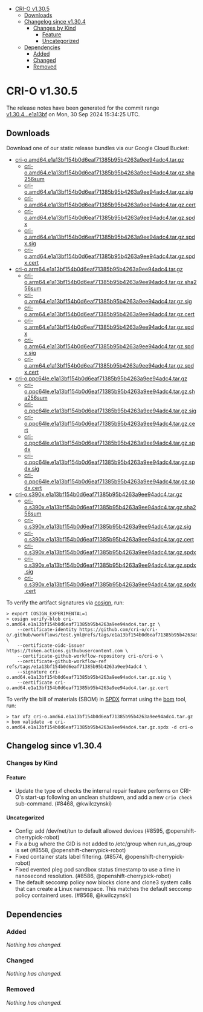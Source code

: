 - [CRI-O v1.30.5](#cri-o-v1305)
  - [Downloads](#downloads)
  - [Changelog since v1.30.4](#changelog-since-v1304)
    - [Changes by Kind](#changes-by-kind)
      - [Feature](#feature)
      - [Uncategorized](#uncategorized)
  - [Dependencies](#dependencies)
    - [Added](#added)
    - [Changed](#changed)
    - [Removed](#removed)

# CRI-O v1.30.5

The release notes have been generated for the commit range
[v1.30.4...e1a13bf](https://github.com/cri-o/cri-o/compare/v1.30.4...v1.30.5) on Mon, 30 Sep 2024 15:34:25 UTC.

## Downloads

Download one of our static release bundles via our Google Cloud Bucket:

- [cri-o.amd64.e1a13bf154b0d6eaf71385b95b4263a9ee94adc4.tar.gz](https://storage.googleapis.com/cri-o/artifacts/cri-o.amd64.e1a13bf154b0d6eaf71385b95b4263a9ee94adc4.tar.gz)
  - [cri-o.amd64.e1a13bf154b0d6eaf71385b95b4263a9ee94adc4.tar.gz.sha256sum](https://storage.googleapis.com/cri-o/artifacts/cri-o.amd64.e1a13bf154b0d6eaf71385b95b4263a9ee94adc4.tar.gz.sha256sum)
  - [cri-o.amd64.e1a13bf154b0d6eaf71385b95b4263a9ee94adc4.tar.gz.sig](https://storage.googleapis.com/cri-o/artifacts/cri-o.amd64.e1a13bf154b0d6eaf71385b95b4263a9ee94adc4.tar.gz.sig)
  - [cri-o.amd64.e1a13bf154b0d6eaf71385b95b4263a9ee94adc4.tar.gz.cert](https://storage.googleapis.com/cri-o/artifacts/cri-o.amd64.e1a13bf154b0d6eaf71385b95b4263a9ee94adc4.tar.gz.cert)
  - [cri-o.amd64.e1a13bf154b0d6eaf71385b95b4263a9ee94adc4.tar.gz.spdx](https://storage.googleapis.com/cri-o/artifacts/cri-o.amd64.e1a13bf154b0d6eaf71385b95b4263a9ee94adc4.tar.gz.spdx)
  - [cri-o.amd64.e1a13bf154b0d6eaf71385b95b4263a9ee94adc4.tar.gz.spdx.sig](https://storage.googleapis.com/cri-o/artifacts/cri-o.amd64.e1a13bf154b0d6eaf71385b95b4263a9ee94adc4.tar.gz.spdx.sig)
  - [cri-o.amd64.e1a13bf154b0d6eaf71385b95b4263a9ee94adc4.tar.gz.spdx.cert](https://storage.googleapis.com/cri-o/artifacts/cri-o.amd64.e1a13bf154b0d6eaf71385b95b4263a9ee94adc4.tar.gz.spdx.cert)
- [cri-o.arm64.e1a13bf154b0d6eaf71385b95b4263a9ee94adc4.tar.gz](https://storage.googleapis.com/cri-o/artifacts/cri-o.arm64.e1a13bf154b0d6eaf71385b95b4263a9ee94adc4.tar.gz)
  - [cri-o.arm64.e1a13bf154b0d6eaf71385b95b4263a9ee94adc4.tar.gz.sha256sum](https://storage.googleapis.com/cri-o/artifacts/cri-o.arm64.e1a13bf154b0d6eaf71385b95b4263a9ee94adc4.tar.gz.sha256sum)
  - [cri-o.arm64.e1a13bf154b0d6eaf71385b95b4263a9ee94adc4.tar.gz.sig](https://storage.googleapis.com/cri-o/artifacts/cri-o.arm64.e1a13bf154b0d6eaf71385b95b4263a9ee94adc4.tar.gz.sig)
  - [cri-o.arm64.e1a13bf154b0d6eaf71385b95b4263a9ee94adc4.tar.gz.cert](https://storage.googleapis.com/cri-o/artifacts/cri-o.arm64.e1a13bf154b0d6eaf71385b95b4263a9ee94adc4.tar.gz.cert)
  - [cri-o.arm64.e1a13bf154b0d6eaf71385b95b4263a9ee94adc4.tar.gz.spdx](https://storage.googleapis.com/cri-o/artifacts/cri-o.arm64.e1a13bf154b0d6eaf71385b95b4263a9ee94adc4.tar.gz.spdx)
  - [cri-o.arm64.e1a13bf154b0d6eaf71385b95b4263a9ee94adc4.tar.gz.spdx.sig](https://storage.googleapis.com/cri-o/artifacts/cri-o.arm64.e1a13bf154b0d6eaf71385b95b4263a9ee94adc4.tar.gz.spdx.sig)
  - [cri-o.arm64.e1a13bf154b0d6eaf71385b95b4263a9ee94adc4.tar.gz.spdx.cert](https://storage.googleapis.com/cri-o/artifacts/cri-o.arm64.e1a13bf154b0d6eaf71385b95b4263a9ee94adc4.tar.gz.spdx.cert)
- [cri-o.ppc64le.e1a13bf154b0d6eaf71385b95b4263a9ee94adc4.tar.gz](https://storage.googleapis.com/cri-o/artifacts/cri-o.ppc64le.e1a13bf154b0d6eaf71385b95b4263a9ee94adc4.tar.gz)
  - [cri-o.ppc64le.e1a13bf154b0d6eaf71385b95b4263a9ee94adc4.tar.gz.sha256sum](https://storage.googleapis.com/cri-o/artifacts/cri-o.ppc64le.e1a13bf154b0d6eaf71385b95b4263a9ee94adc4.tar.gz.sha256sum)
  - [cri-o.ppc64le.e1a13bf154b0d6eaf71385b95b4263a9ee94adc4.tar.gz.sig](https://storage.googleapis.com/cri-o/artifacts/cri-o.ppc64le.e1a13bf154b0d6eaf71385b95b4263a9ee94adc4.tar.gz.sig)
  - [cri-o.ppc64le.e1a13bf154b0d6eaf71385b95b4263a9ee94adc4.tar.gz.cert](https://storage.googleapis.com/cri-o/artifacts/cri-o.ppc64le.e1a13bf154b0d6eaf71385b95b4263a9ee94adc4.tar.gz.cert)
  - [cri-o.ppc64le.e1a13bf154b0d6eaf71385b95b4263a9ee94adc4.tar.gz.spdx](https://storage.googleapis.com/cri-o/artifacts/cri-o.ppc64le.e1a13bf154b0d6eaf71385b95b4263a9ee94adc4.tar.gz.spdx)
  - [cri-o.ppc64le.e1a13bf154b0d6eaf71385b95b4263a9ee94adc4.tar.gz.spdx.sig](https://storage.googleapis.com/cri-o/artifacts/cri-o.ppc64le.e1a13bf154b0d6eaf71385b95b4263a9ee94adc4.tar.gz.spdx.sig)
  - [cri-o.ppc64le.e1a13bf154b0d6eaf71385b95b4263a9ee94adc4.tar.gz.spdx.cert](https://storage.googleapis.com/cri-o/artifacts/cri-o.ppc64le.e1a13bf154b0d6eaf71385b95b4263a9ee94adc4.tar.gz.spdx.cert)
- [cri-o.s390x.e1a13bf154b0d6eaf71385b95b4263a9ee94adc4.tar.gz](https://storage.googleapis.com/cri-o/artifacts/cri-o.s390x.e1a13bf154b0d6eaf71385b95b4263a9ee94adc4.tar.gz)
  - [cri-o.s390x.e1a13bf154b0d6eaf71385b95b4263a9ee94adc4.tar.gz.sha256sum](https://storage.googleapis.com/cri-o/artifacts/cri-o.s390x.e1a13bf154b0d6eaf71385b95b4263a9ee94adc4.tar.gz.sha256sum)
  - [cri-o.s390x.e1a13bf154b0d6eaf71385b95b4263a9ee94adc4.tar.gz.sig](https://storage.googleapis.com/cri-o/artifacts/cri-o.s390x.e1a13bf154b0d6eaf71385b95b4263a9ee94adc4.tar.gz.sig)
  - [cri-o.s390x.e1a13bf154b0d6eaf71385b95b4263a9ee94adc4.tar.gz.cert](https://storage.googleapis.com/cri-o/artifacts/cri-o.s390x.e1a13bf154b0d6eaf71385b95b4263a9ee94adc4.tar.gz.cert)
  - [cri-o.s390x.e1a13bf154b0d6eaf71385b95b4263a9ee94adc4.tar.gz.spdx](https://storage.googleapis.com/cri-o/artifacts/cri-o.s390x.e1a13bf154b0d6eaf71385b95b4263a9ee94adc4.tar.gz.spdx)
  - [cri-o.s390x.e1a13bf154b0d6eaf71385b95b4263a9ee94adc4.tar.gz.spdx.sig](https://storage.googleapis.com/cri-o/artifacts/cri-o.s390x.e1a13bf154b0d6eaf71385b95b4263a9ee94adc4.tar.gz.spdx.sig)
  - [cri-o.s390x.e1a13bf154b0d6eaf71385b95b4263a9ee94adc4.tar.gz.spdx.cert](https://storage.googleapis.com/cri-o/artifacts/cri-o.s390x.e1a13bf154b0d6eaf71385b95b4263a9ee94adc4.tar.gz.spdx.cert)

To verify the artifact signatures via [cosign](https://github.com/sigstore/cosign), run:

```console
> export COSIGN_EXPERIMENTAL=1
> cosign verify-blob cri-o.amd64.e1a13bf154b0d6eaf71385b95b4263a9ee94adc4.tar.gz \
    --certificate-identity https://github.com/cri-o/cri-o/.github/workflows/test.yml@refs/tags/e1a13bf154b0d6eaf71385b95b4263a9ee94adc4 \
    --certificate-oidc-issuer https://token.actions.githubusercontent.com \
    --certificate-github-workflow-repository cri-o/cri-o \
    --certificate-github-workflow-ref refs/tags/e1a13bf154b0d6eaf71385b95b4263a9ee94adc4 \
    --signature cri-o.amd64.e1a13bf154b0d6eaf71385b95b4263a9ee94adc4.tar.gz.sig \
    --certificate cri-o.amd64.e1a13bf154b0d6eaf71385b95b4263a9ee94adc4.tar.gz.cert
```

To verify the bill of materials (SBOM) in [SPDX](https://spdx.org) format using the [bom](https://sigs.k8s.io/bom) tool, run:

```console
> tar xfz cri-o.amd64.e1a13bf154b0d6eaf71385b95b4263a9ee94adc4.tar.gz
> bom validate -e cri-o.amd64.e1a13bf154b0d6eaf71385b95b4263a9ee94adc4.tar.gz.spdx -d cri-o
```

## Changelog since v1.30.4

### Changes by Kind

#### Feature
 - Update the type of checks the internal repair feature performs on CRI-O's start-up following an unclean shutdown, and add a new `crio check` sub-command. (#8468, @kwilczynski)

#### Uncategorized
 - Config: add /dev/net/tun to default allowed devices (#8595, @openshift-cherrypick-robot)
 - Fix a bug where the GID is not added to /etc/group when run_as_group is set (#8558, @openshift-cherrypick-robot)
 - Fixed container stats label filtering. (#8574, @openshift-cherrypick-robot)
 - Fixed evented pleg pod sandbox status timestamp to use a time in nanosecond resolution. (#8586, @openshift-cherrypick-robot)
 - The default seccomp policy now blocks clone and clone3 system calls that can create a Linux namespace. This matches the default seccomp policy containerd uses. (#8568, @kwilczynski)

## Dependencies

### Added
_Nothing has changed._

### Changed
_Nothing has changed._

### Removed
_Nothing has changed._
